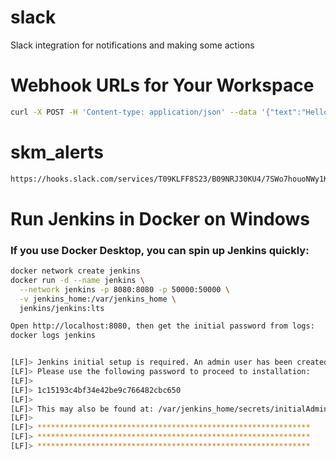 # slack
Slack integration for notifications and making some actions

# Webhook URLs for Your Workspace
```bash
curl -X POST -H 'Content-type: application/json' --data '{"text":"Hello, World!"}' https://hooks.slack.com/services/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
```
# skm_alerts
```bash
https://hooks.slack.com/services/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
```



# Run Jenkins in Docker on Windows
### If you use Docker Desktop, you can spin up Jenkins quickly:

```bash
docker network create jenkins
docker run -d --name jenkins \
  --network jenkins -p 8080:8080 -p 50000:50000 \
  -v jenkins_home:/var/jenkins_home \
  jenkins/jenkins:lts
```

```bash
Open http://localhost:8080, then get the initial password from logs:
docker logs jenkins


[LF]> Jenkins initial setup is required. An admin user has been created and a password generated.
[LF]> Please use the following password to proceed to installation:
[LF]>
[LF]> 1c15193c4bf34e42be9c766482cbc650
[LF]>
[LF]> This may also be found at: /var/jenkins_home/secrets/initialAdminPassword
[LF]>
[LF]> *************************************************************
[LF]> *************************************************************
[LF]> *************************************************************

```


